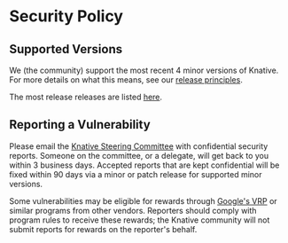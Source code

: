 # Security Policy

## Supported Versions

We (the community) support the most recent 4 minor versions of Knative. For more
details on what this means, see our
[release principles](https://knative.dev/community/contributing/mechanics/release-versioning-principles/).

The most release releases are listed [here](https://github.com/knative/serving/releases).

## Reporting a Vulnerability

Please email the [Knative Steering Committee](mailto:knative-steering@googlegroups.com) with confidential security
reports. Someone on the committee, or a delegate, will get back to you within 3 business days. Accepted reports
that are kept confidential will be fixed within 90 days via a minor or patch release for supported minor versions.

Some vulnerabilities may be eligible for rewards through [Google's
VRP](https://www.google.com/about/appsecurity/reward-program/index.html) or similar programs from other vendors.
Reporters should comply with program rules to receive these rewards; the Knative community will not submit reports
for rewards on the reporter's behalf.
